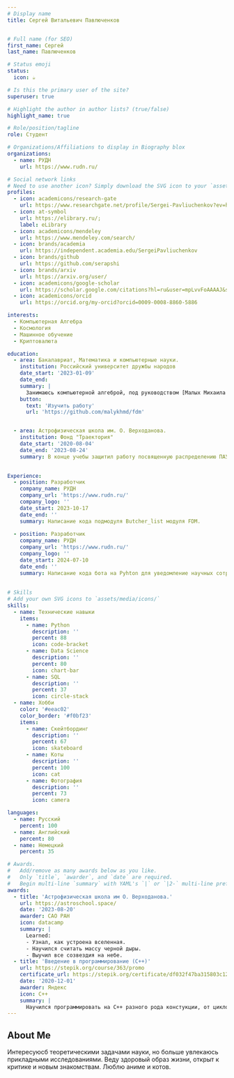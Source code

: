 ```yaml
---
# Display name
title: Сергей Витальевич Павлюченков 


# Full name (for SEO)
first_name: Сергей
last_name: Павлюченков

# Status emoji
status:
  icon: ☕️

# Is this the primary user of the site?
superuser: true

# Highlight the author in author lists? (true/false)
highlight_name: true

# Role/position/tagline
role: Студент

# Organizations/Affiliations to display in Biography blox
organizations:
  - name: РУДН
    url: https://www.rudn.ru/

# Social network links
# Need to use another icon? Simply download the SVG icon to your `assets/media/icons/` folder.
profiles:
  - icon: academicons/research-gate
    url: https://www.researchgate.net/profile/Sergei-Pavliuchenkov?ev=hdr_xprf&_tp=eyJjb250ZXh0Ijp7ImZpcnN0UGFnZSI6ImxvZ2luIiwicGFnZSI6ImhvbWUiLCJwcmV2aW91c1BhZ2UiOiJsb2dpbiIsInBvc2l0aW9uIjoiZ2xvYmFsSGVhZGVyIn19
  - icon: at-symbol
    url: https://elibrary.ru/;
    label: eLibrary
  - icon: academicons/mendeley
    url: https://www.mendeley.com/search/
  - icon: brands/academia
    url: https://independent.academia.edu/SergeiPavliuchenkov
  - icon: brands/github
    url: https://github.com/serapshi
  - icon: brands/arxiv
    url: https://arxiv.org/user/
  - icon: academicons/google-scholar
    url: https://scholar.google.com/citations?hl=ru&user=mpLvvFoAAAAJ&scilu=&scisig=ANI4uE0AAAAAZtq2DLQw_LpCR7hgRPwQsQALVcs&gmla=AC6lMd-Hsbh7AAJhwLMAZ4bkVL75LDYdIDVYP8CcarYbFyKKo2BKFH3SU9IhNCp8EBZYGZ6P3JtJZ05kCkh0jG6KKMefhOk5aGl9WrBppHFXLokRvuuHSvZvTPXHfI8Zsrxl68rl&sciund=16294625035915473630
  - icon: academicons/orcid
    url: https://orcid.org/my-orcid?orcid=0009-0008-8860-5886

interests:
  - Компьютерная Алгебра
  - Космология
  - Машинное обучение
  - Криптовалюта

education:
  - area: Бакалавриат, Математика и компьютерные науки.
    institution: Российский университет дружбы народов
    date_start: '2023-01-09'
    date_end: 
    summary: |
      Занимаюсь компьютерной алгеброй, под руководством [Малых Михаила Дмитриевича](https://malykhmd.neocities.org/).
    button:
      text: 'Изучить работу'
      url: 'https://github.com/malykhmd/fdm'


  - area: Астрофизическая школа им. О. Верходанова.
    institution: Фонд "Траектория"
    date_start: '2020-08-04'
    date_end: '2023-08-24'
    summary: В конце учебы защитил работу посвященную распределению ПАУ в ИККТ. 

      
Experience:
  - position: Разработчик
    company_name: РУДН
    company_url: 'https://www.rudn.ru/'
    company_logo: ''
    date_start: 2023-10-17
    date_end: ''
    summary: Написание кода подмодуля Butcher_list модуля FDM. 
      
  - position: Разработчик
    company_name: РУДН
    company_url: 'https://www.rudn.ru/'
    company_logo: ''
    date_start: 2024-07-10
    date_end: ''
    summary: Написание кода бота на Pyhton для уведомление научных сотрудников о новых грантах.
      
    
# Skills
# Add your own SVG icons to `assets/media/icons/`
skills:
  - name: Технические навыки
    items:
      - name: Python
        description: ''
        percent: 88
        icon: code-bracket
      - name: Data Science
        description: ''
        percent: 80
        icon: chart-bar
      - name: SQL
        description: ''
        percent: 37
        icon: circle-stack
  - name: Хобби
    color: '#eeac02'
    color_border: '#f0bf23'
    items:
      - name: Скейтбординг
        description: ''
        percent: 67
        icon: skateboard
      - name: Коты
        description: ''
        percent: 100
        icon: cat
      - name: Фотография
        description: ''
        percent: 73
        icon: camera

languages:
  - name: Русский
    percent: 100
  - name: Английский
    percent: 80
  - name: Немецкий
    percent: 35

# Awards.
#   Add/remove as many awards below as you like.
#   Only `title`, `awarder`, and `date` are required.
#   Begin multi-line `summary` with YAML's `|` or `|2-` multi-line prefix and indent 2 spaces below.
awards:
  - title: 'Астрофизическая школа им О. Верходанова.'
    url: https://astroschool.space/
    date: '2023-08-20'
    awarder: САО РАН
    icon: datacamp
    summary: |
      Learned:
      - Узнал, как устроена вселенная.
      - Научился считать массу черной дыры.
      - Выучил все созвездия на небе.
  - title: 'Введение в программирование (C++)'
    url: https://stepik.org/course/363/promo
    certificate_url: https://stepik.org/certificate/df032f47ba315803c12ca86172c58ee48d8ad108.pdf
    date: '2020-12-01'
    awarder: Яндекс
    icon: C++
    summary: |
      Научился программировать на C++ разного рода констукции, от циклов до структур. 
---
```


## About Me

Интересуюсб теоретическими задачами науки, но больше увлекаюсь прикладными исследованиями. Веду здоровый образ жизни, открыт к критике и новым знакомствам. Люблю аниме и котов.
